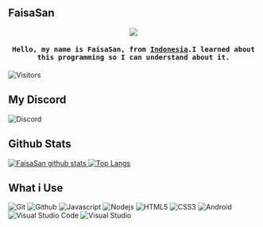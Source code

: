 ## FaisaSan

<div align="center"><img src="https://i.imgur.com/vfYuufN.gif"></div>

<h4 align="center"><samp>Hello, my name is FaisaSan, from <a href="https://en.wikipedia.org/wiki/Indonesia">Indonesia</a></b>.I learned about this programming so I can understand about it.</samp></h4>

![Visitors](https://visitor-badge.glitch.me/badge?page_id=justfaisa)
## My Discord
![Discord](https://discord.c99.nl/widget/theme-3/784743250791104512.png)
## Github Stats
[![FaisaSan github stats](https://github-readme-stats.vercel.app/api?username=justfaisa&count_private=true&show_icons=true&hide_border=true) ![Top Langs](https://github-readme-stats.vercel.app/api/top-langs/?username=justfaisa&langs_count=8&layout=compact&hide_border=true)](https://github.com/justfaisa)
## What i Use
<p>
  <img alt="Git" src="https://img.shields.io/badge/-Git-ff8438?style=flat-square&logo=git&logoColor=white" />
  <img alt="Github" src="https://img.shields.io/badge/-Github-2e2e2e?style=flat-square&logo=github&logoColor=white" />
  <img alt="Javascript" src="https://img.shields.io/badge/-JavaScript-323330?style=flat-square&logo=javascript&logoColor=white" />
  <img alt="Nodejs" src="https://img.shields.io/badge/-Nodejs-68a063?style=flat-square&logo=Node.js&logoColor=white" />
  <img alt="HTML5" src="https://img.shields.io/badge/-HTML5-E34F26?style=flat-square&logo=html5&logoColor=white" />
  <img alt="CSS3" src="https://img.shields.io/badge/-CSS3-1572B6?style=flat-square&logo=css3&logoColor=white" />
  <img alt="Android" src="https://img.shields.io/badge/-Android-3ddc84?style=flat-square&logo=android&logoColor=white" />
  <img alt="Visual Studio Code" src="https://img.shields.io/badge/-VisualStudioCode-0078d7?style=flat-square&logo=visual-studio-code&logoColor=white" />
  <img alt="Visual Studio" src="https://img.shields.io/badge/-VisualStudio-5d2b90?style=flat-square&logo=visual-studio&logoColor=white" />
</p>
  </details>
  <br>
<!--START_SECTION:waka-->
<!--END_SECTION:waka-->

     
